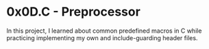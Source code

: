 # 0x0D.C - Preprocessor

In this project, I learned about common predefined macros in C while
practicing implementing my own and include-guarding header files.